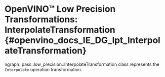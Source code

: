 # OpenVINO™ Low Precision Transformations: InterpolateTransformation {#openvino_docs_IE_DG_lpt_InterpolateTransformation}

ngraph::pass::low_precision::InterpolateTransformation class represents the `Interpolate` operation transformation.
